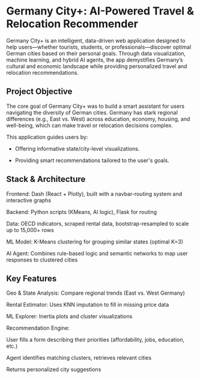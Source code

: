# Germany City+: AI-Powered Travel & Relocation Recommender
Germany City+ is an intelligent, data-driven web application designed to help users—whether tourists, students, or professionals—discover optimal German cities based on their personal goals. Through data visualization, machine learning, and hybrid AI agents, the app demystifies Germany’s cultural and economic landscape while providing personalized travel and relocation recommendations.

## Project Objective

The core goal of Germany City+ was to build a smart assistant for users navigating the diversity of German cities. Germany has stark regional differences (e.g., East vs. West) across education, economy, housing, and well-being, which can make travel or relocation decisions complex.

This application guides users by:

* Offering informative state/city-level visualizations.

* Providing smart recommendations tailored to the user's goals.

## Stack & Architecture
Frontend: Dash (React + Plotly), built with a navbar-routing system and interactive graphs

Backend: Python scripts (KMeans, AI logic), Flask for routing

Data: OECD indicators, scraped rental data, bootstrap-resampled to scale up to 15,000+ rows

ML Model: K-Means clustering for grouping similar states (optimal K=3)

AI Agent: Combines rule-based logic and semantic networks to map user responses to clustered cities

## Key Features
Geo & State Analysis: Compare regional trends (East vs. West Germany)

Rental Estimator: Uses KNN imputation to fill in missing price data

ML Explorer: Inertia plots and cluster visualizations

Recommendation Engine:

User fills a form describing their priorities (affordability, jobs, education, etc.)

Agent identifies matching clusters, retrieves relevant cities

Returns personalized city suggestions